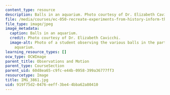 ```yaml
---
content_type: resource
description: Balls in an aquarium. Photo courtesy of Dr. Elizabeth Cavicchi.
file: /media/courses/ec-050-recreate-experiments-from-history-inform-the-future-from-the-past-galileo-january-iap-2010/919f75d20476eeff3be44bba62a80410_IMG_3861.jpg
file_type: image/jpeg
image_metadata:
  caption: Balls in an aquarium.
  credit: Photo courtesy of Dr. Elizabeth Cavicchi.
  image-alt: Photo of a student observing the various balls in the partially-filled
    aquarium.
learning_resource_types: []
ocw_type: OCWImage
parent_title: Observations and Motion
parent_type: CourseSection
parent_uid: 60d8ea65-c9fc-e44b-0958-399a36777ff3
resourcetype: Image
title: IMG_3861.jpg
uid: 919f75d2-0476-eeff-3be4-4bba62a80410
---
```

